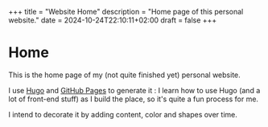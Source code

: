 +++
title = "Website Home"
description = "Home page of this personal website."
date = 2024-10-24T22:10:11+02:00
draft = false
+++

# Home

This is the home page of my (not quite finished yet) personal website.

I use [Hugo](https://gohugo.io "Hugo website") and [GitHub Pages](https://github.com/MariusRoger/mariusroger.github.io "My GitHub Pages repository") to generate it : I learn how to use Hugo (and a lot of front-end stuff) as I build the place, so it's quite a fun process for me.

I intend to decorate it by adding content, color and shapes over time.
